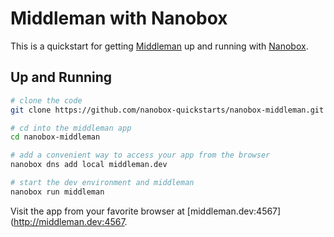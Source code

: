 # Middleman with Nanobox

This is a quickstart for getting [Middleman](https://middlemanapp.com/) up and running with [Nanobox](https://nanobox.io/).

## Up and Running

``` bash
# clone the code
git clone https://github.com/nanobox-quickstarts/nanobox-middleman.git

# cd into the middleman app
cd nanobox-middleman

# add a convenient way to access your app from the browser
nanobox dns add local middleman.dev

# start the dev environment and middleman
nanobox run middleman
```

Visit the app from your favorite browser at [middleman.dev:4567](http://middleman.dev:4567.

